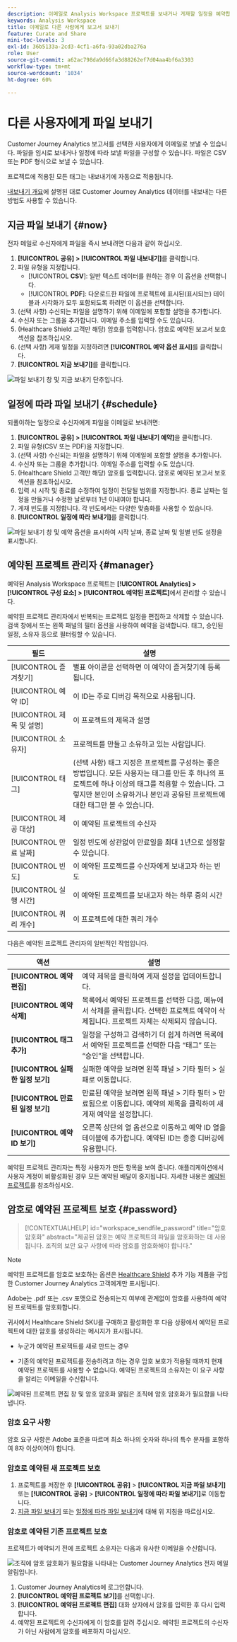 ```yaml
---
description: 이메일로 Analysis Workspace 프로젝트를 보내거나 게재할 일정을 예약합니다.
keywords: Analysis Workspace
title: 이메일로 다른 사람에게 보고서 보내기
feature: Curate and Share
mini-toc-levels: 3
exl-id: 36b5133a-2cd3-4cf1-a6fa-93a02dba276a
role: User
source-git-commit: a62ac798da9d66fa3d88262ef7d04aa4bf6a3303
workflow-type: tm+mt
source-wordcount: '1034'
ht-degree: 60%

---
```


# 다른 사용자에게 파일 보내기

Customer Journey Analytics 보고서를 선택한 사용자에게 이메일로 보낼 수 있습니다. 파일을 임시로 보내거나 일정에 따라 보낼 파일을 구성할 수 있습니다. 파일은 CSV 또는 PDF 형식으로 보낼 수 있습니다.

프로젝트에 적용된 모든 태그는 내보내기에 자동으로 적용됩니다.

[내보내기 개요](/help/analysis-workspace/export/export-project-overview.md)에 설명된 대로 Customer Journey Analytics 데이터를 내보내는 다른 방법도 사용할 수 있습니다.

## 지금 파일 보내기 {#now}

전자 메일로 수신자에게 파일을 즉시 보내려면 다음과 같이 하십시오.

1. **[!UICONTROL 공유] > [!UICONTROL 파일 내보내기]**&#x200B;를 클릭합니다.
1. 파일 유형을 지정합니다.
   * [!UICONTROL **CSV**]: 일반 텍스트 데이터를 원하는 경우 이 옵션을 선택합니다.
   * [!UICONTROL **PDF**]: 다운로드한 파일에 프로젝트에 표시된(표시되는) 테이블과 시각화가 모두 포함되도록 하려면 이 옵션을 선택합니다.
1. (선택 사항) 수신되는 파일을 설명하기 위해 이메일에 포함할 설명을 추가합니다.
1. 수신자 또는 그룹을 추가합니다. 이메일 주소를 입력할 수도 있습니다.
1. (Healthcare Shield 고객만 해당) 암호를 입력합니다. 암호로 예약된 보고서 보호 섹션을 참조하십시오.
1. (선택 사항) 게재 일정을 지정하려면 **[!UICONTROL 예약 옵션 표시]**&#x200B;를 클릭합니다.
1. **[!UICONTROL 지금 보내기]**&#x200B;를 클릭합니다.

![파일 보내기 창 및 지금 보내기 단추입니다.](assets/send-file-no-scheduling-options.JPG)

## 일정에 따라 파일 보내기 {#schedule}

되풀이하는 일정으로 수신자에게 파일을 이메일로 보내려면:

1. **[!UICONTROL 공유] > [!UICONTROL 파일 내보내기 예약]**&#x200B;을 클릭합니다.
1. 파일 유형(CSV 또는 PDF)을 지정합니다.
1. (선택 사항) 수신되는 파일을 설명하기 위해 이메일에 포함할 설명을 추가합니다.
1. 수신자 또는 그룹을 추가합니다. 이메일 주소를 입력할 수도 있습니다.
1. (Healthcare Shield 고객만 해당) 암호를 입력합니다. 암호로 예약된 보고서 보호 섹션을 참조하십시오.
1. 입력 시 시작 및 종료를 수정하여 일정이 전달될 범위를 지정합니다. 종료 날짜는 일정을 만들거나 수정한 날로부터 1년 이내여야 합니다.
1. 게재 빈도를 지정합니다. 각 빈도에서는 다양한 맞춤화를 사용할 수 있습니다.
1. **[!UICONTROL 일정에 따라 보내기]**&#x200B;를 클릭합니다.

![파일 보내기 창 및 예약 옵션을 표시하여 시작 날짜, 종료 날짜 및 일별 빈도 설정을 표시합니다.](assets/send-file.JPG)

## 예약된 프로젝트 관리자 {#manager}

예약된 Analysis Workspace 프로젝트는 **[!UICONTROL Analytics] > [!UICONTROL 구성 요소] > [!UICONTROL 예약된 프로젝트]**&#x200B;에서 관리할 수 있습니다.

예약된 프로젝트 관리자에서 반복되는 프로젝트 일정을 편집하고 삭제할 수 있습니다. 검색 창에서 또는 왼쪽 패널의 필터 옵션을 사용하여 예약을 검색합니다. 태그, 승인된 일정, 소유자 등으로 필터링할 수 있습니다.

| 필드 | 설명 |
| --- | --- |
| [!UICONTROL 즐겨찾기] | 별표 아이콘을 선택하면 이 예약이 즐겨찾기에 등록됩니다. |
| [!UICONTROL 예약 ID] | 이 ID는 주로 디버깅 목적으로 사용됩니다. |
| [!UICONTROL 제목 및 설명] | 이 프로젝트의 제목과 설명 |
| [!UICONTROL 소유자] | 프로젝트를 만들고 소유하고 있는 사람입니다. |
| [!UICONTROL 태그] | (선택 사항) 태그 지정은 프로젝트를 구성하는 좋은 방법입니다. 모든 사용자는 태그를 만든 후 하나의 프로젝트에 하나 이상의 태그를 적용할 수 있습니다. 그렇지만 본인이 소유하거나 본인과 공유된 프로젝트에 대한 태그만 볼 수 있습니다. |
| [!UICONTROL 제공 대상] | 이 예약된 프로젝트의 수신자 |
| [!UICONTROL 만료 날짜] | 일정 빈도에 상관없이 만료일을 최대 1년으로 설정할 수 있습니다. |
| [!UICONTROL 빈도] | 이 예약된 프로젝트를 수신자에게 보내고자 하는 빈도 |
| [!UICONTROL 실행 시간] | 이 예약된 프로젝트를 보내고자 하는 하루 중의 시간 |
| [!UICONTROL 쿼리 개수] | 이 프로젝트에 대한 쿼리 개수 |

다음은 예약된 프로젝트 관리자의 일반적인 작업입니다.

| 액션 | 설명 |
|---|---|
| **[!UICONTROL 예약 편집]** | 예약 제목을 클릭하여 게재 설정을 업데이트합니다. |
| **[!UICONTROL 예약 삭제]** | 목록에서 예약된 프로젝트를 선택한 다음, 메뉴에서 삭제를 클릭합니다. 선택한 프로젝트 예약이 삭제됩니다. 프로젝트 자체는 삭제되지 않습니다. |
| **[!UICONTROL 태그 추가]** | 일정을 구성하고 검색하기 더 쉽게 하려면 목록에서 예약된 프로젝트를 선택한 다음 “태그” 또는 “승인”을 선택합니다. |
| **[!UICONTROL 실패한 일정 보기]** | 실패한 예약을 보려면 왼쪽 패널 > 기타 필터 > 실패로 이동합니다. |
| **[!UICONTROL 만료된 일정 보기]** | 만료된 예약을 보려면 왼쪽 패널 > 기타 필터 > 만료됨으로 이동합니다. 예약의 제목을 클릭하여 새 게재 예약을 설정합니다. |
| **[!UICONTROL 예약 ID 보기]** | 오른쪽 상단의 열 옵션으로 이동하고 예약 ID 열을 테이블에 추가합니다. 예약된 ID는 종종 디버깅에 유용합니다. |

예약된 프로젝트 관리자는 특정 사용자가 만든 항목을 보여 줍니다. 애플리케이션에서 사용자 계정이 비활성화된 경우 모든 예약된 배달이 중지됩니다.
자세한 내용은 [예약된 프로젝트](/help/components/scheduled-projects-manager.md)를 참조하십시오.

## 암호로 예약된 프로젝트 보호 {#password}

<!-- markdownlint-disable MD034 -->

>[!CONTEXTUALHELP]
>id="workspace_sendfile_password"
>title="암호 암호화"
>abstract="제공된 암호는 예약 프로젝트의 파일을 암호화하는 데 사용됩니다. 조직의 보안 요구 사항에 따라 암호를 암호화해야 합니다."

<!-- markdownlint-enable MD034 -->


>[!NOTE]
>
>예약된 프로젝트를 암호로 보호하는 옵션은 [Healthcare Shield](https://business.adobe.com/solutions/industries/healthcare.html) 추가 기능 제품을 구입한 Customer Journey Analytics 고객에게만 표시됩니다.

Adobe는 .pdf 또는 .csv 포맷으로 전송되는지 여부에 관계없이 암호를 사용하여 예약된 프로젝트를 암호화합니다.

귀사에서 Healthcare Shield SKU를 구매하고 활성화한 후 다음 상황에서 예약된 프로젝트에 대한 암호를 생성하라는 메시지가 표시됩니다.

* 누군가 예약된 프로젝트를 새로 만드는 경우

* 기존의 예약된 프로젝트를 전송하려고 하는 경우 암호 보호가 적용될 때까지 현재 예약된 프로젝트를 사용할 수 없습니다. 예약된 프로젝트의 소유자는 이 요구 사항을 알리는 이메일을 수신합니다.

![예약된 프로젝트 편집 창 및 암호 암호화 알림은 조직에 암호 암호화가 필요함을 나타냅니다.](assets/password.png)

### 암호 요구 사항

암호 요구 사항은 Adobe 표준을 따르며 최소 하나의 숫자와 하나의 특수 문자를 포함하여 8자 이상이어야 합니다.

### 암호로 예약된 새 프로젝트 보호

1. 프로젝트를 저장한 후 **[!UICONTROL 공유]** > **[!UICONTROL 지금 파일 보내기]** 또는 **[!UICONTROL 공유]** > **[!UICONTROL 일정에 따라 파일 보내기]**&#x200B;로 이동합니다.
1. [지금 파일 보내기](https://experienceleague.adobe.com/docs/analytics-platform/using/cja-workspace/curate-share/t-schedule-report.html?lang=ko-KR#now) 또는 [일정에 따라 파일 보내기](https://experienceleague.adobe.com/docs/analytics-platform/using/cja-workspace/curate-share/t-schedule-report.html?lang=ko-KR#schedule)에 대해 위 지침을 따르십시오.

### 암호로 예약된 기존 프로젝트 보호

프로젝트가 예약되기 전에 프로젝트 소유자는 다음과 유사한 이메일을 수신합니다.

![조직에 암호 암호화가 필요함을 나타내는 Customer Journey Analytics 전자 메일 알림입니다.](assets/email-password.png)

1. Customer Journey Analytics에 로그인합니다.
1. **[!UICONTROL 예약된 프로젝트 보기]**&#x200B;를 선택합니다.
1. **[!UICONTROL 예약된 프로젝트 편집]** 대화 상자에서 암호를 입력한 후 다시 입력합니다.
1. 예약된 프로젝트의 수신자에게 이 암호를 알려 주십시오. 예약된 프로젝트의 수신자가 아닌 사람에게 암호를 배포하지 마십시오.
